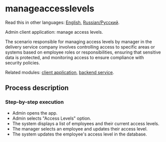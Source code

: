 # manageaccesslevels

Read this in other languages: [English](manageaccesslevels.md), [Russian/Русский](manageaccesslevels.ru.md). 

Admin client application: manage access levels.

The scenario responsible for managing access levels by manager in the delivery service company involves controlling access to specific areas or systems based on employee roles or responsibilities, ensuring that sensitive data is protected, and monitoring access to ensure compliance with security policies.

Related modules: [client application](../../frontend/adminclient.md), [backend service](../../backend/adminbackend.md).

## Process description

### Step-by-step execution

- Admin opens the app.
- Admin selects "Access Levels" option.
- The system displays a list of employees and their current access levels.
- The manager selects an employee and updates their access level.
- The system updates the employee's access level in the database.
